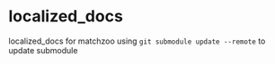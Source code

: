 # localized_docs
localized_docs for matchzoo
using `git submodule update --remote` to update submodule
